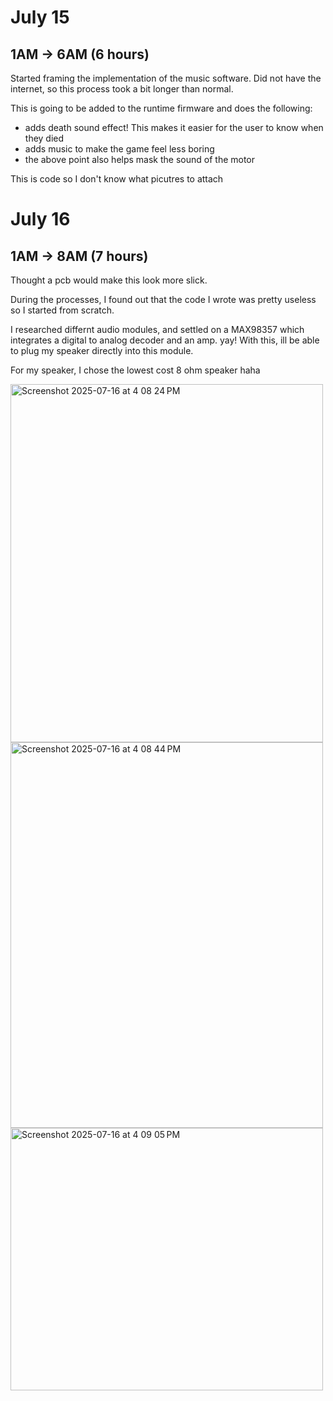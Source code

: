 # July 15

## 1AM -> 6AM (6 hours)

Started framing the implementation of the music software. Did not have the internet, so this process took a bit longer than normal. 

This is going to be added to the runtime firmware and does the following:

- adds death sound effect! This makes it easier for the user to know when they died
- adds music to make the game feel less boring
- the above point also helps mask the sound of the motor

This is code so I don't know what picutres to attach

# July 16

## 1AM -> 8AM (7 hours)

Thought a pcb would make this look more slick. 

During the processes, I found out that the code I wrote was pretty useless so I started from scratch. 

I researched differnt audio modules, and settled on a MAX98357 which integrates a digital to analog decoder and an amp. yay! With this, ill be able to plug my speaker directly into this module. 

For my speaker, I chose the lowest cost 8 ohm speaker haha


<img width="500" height="573" alt="Screenshot 2025-07-16 at 4 08 24 PM" src="https://github.com/user-attachments/assets/8e604619-3b86-4e49-b289-991c301e1c87" />

<img width="500" height="617" alt="Screenshot 2025-07-16 at 4 08 44 PM" src="https://github.com/user-attachments/assets/9b5f5f1f-e551-4443-a649-25884fae1b33" />


<img width="500" height="420" alt="Screenshot 2025-07-16 at 4 09 05 PM" src="https://github.com/user-attachments/assets/aa128006-a42d-425d-9ec1-5804bb26757a" />




